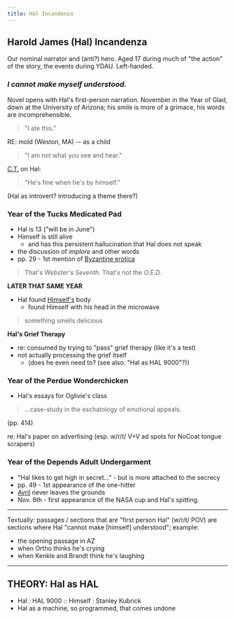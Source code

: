 ```yaml
--- 
title: Hal Incandenza
---
```


Harold James (Hal) Incandenza
-----------------------

Our nominal narrator and (anti?) hero. Aged 17 during much of "the action" of
the story, the events during YDAU. Left-handed.

<h3><em>I cannot make myself understood.</em></h3>

Novel opens with Hal's first-person narration. November in the Year of Glad,
down at the University of Arizona; his smile is more of a grimace, his words are
incomprehensible.

> "I ate this."

RE: mold (Weston, MA) -- as a child

> "I am not what you see and hear."

[C.T.](/characters/CT) on Hal:

> "He's fine when he's by himself."

(Hal as introvert? introducing a theme there?)

<h3>Year of the Tucks Medicated Pad</h3>

* Hal is 13 ("will be in June")
* Himself is still alive
  * and has this persistent hallucination that Hal does not speak
* the discussion of *implore* and other words
* pp. 29 - 1st mention of [Byzantine erotica](/misc/Byzantine-erotica)

> That's *Webster's Seventh*. That's not the *O.E.D.*

**LATER THAT SAME YEAR**

* Hal found [Himself's](/characters/Himself) body
  * found Himself with his head in the microwave

> something smells delicious

**Hal's Grief Therapy**

* re: consumed by trying to "pass" grief therapy (like it's a test)
* not actually processing the grief itself
  * (does he even need to? (see also: "Hal as HAL 9000"?))

<h3>Year of the Perdue Wonderchicken</h3>

* Hal's essays for Oglivie's class

> ...case-study in the eschatology of emotional appeals.

(pp. 414)

re: Hal's paper on advertising (esp. w/r/t/ V+V ad spots for NoCoat tongue scrapers)

<h3>Year of the Depends Adult Undergarment</h3>

* "Hal likes to get high in secret..." - but is more attached to the secrecy
* pp. 49 - 1st appearance of the one-hitter
* [Avril](/characters/Avril) never leaves the grounds
* Nov. 6th - first appearance of the NASA cup and Hal's spitting.

<hr />

Textually: passages / sections that are "first person Hal" (w/r/t/ POV) are
sections where Hal "cannot make [himself] understood"; example:

* the opening passage in AZ
* when Ortho thinks he's crying
* when Kenkle and Brandt think he's laughing

<hr />

THEORY: Hal as HAL
------------------
* Hal : HAL 9000 :: Himself : Stanley Kubrick
* Hal as a machine, so programmed, that comes undone
